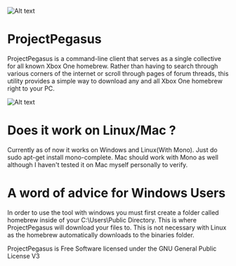 ![Alt text](  https://travis-ci.org/travis-ci/travis-web.svg?branch=master )
# ProjectPegasus
ProjectPegasus is a command-line client that serves as a single collective for
all known Xbox One homebrew. Rather than having to search through various corners
of the internet or scroll through pages of forum threads, this utility provides a
simple way to download any and all Xbox One homebrew right to your PC. 

![Alt text](  http://i.imgur.com/KzH9EoX.png "ProjectPegasus")

# Does it work on Linux/Mac ?
Currently as of now it works on Windows and Linux(With Mono). Just do 
sudo apt-get install mono-complete. Mac should work with Mono as well although
I haven't tested it on Mac myself personally to verify.


# A word of advice for Windows Users
In order to use the tool with windows you must first create a folder called homebrew 
inside of your C:\Users\Public Directory. This is where ProjectPegasus will download 
your files to. This is not necessary with Linux as the homebrew automatically downloads
to the binaries folder.




ProjectPegasus is Free Software licensed under the GNU General Public License V3

